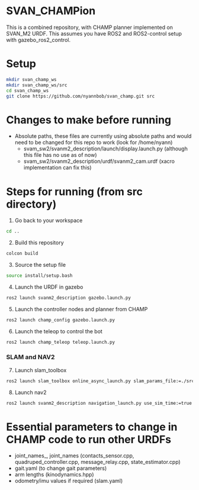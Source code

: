
# SVAN_CHAMPion
This is a combined repository, with CHAMP planner implemented on SVAN_M2 URDF.
This assumes you have ROS2 and ROS2-control setup with gazebo_ros2_control.
# Setup
```bash
mkdir svan_champ_ws
mkdir svan_champ_ws/src
cd svan_champ_ws
git clone https://github.com/nyannbob/svan_champ.git src
```

# Changes to make before running
- Absolute paths, these files are currently using absolute paths and would need to be changed for this repo to work (look for /home/nyann)
    - svam_sw2/svanm2_description/launch/display.launch.py (although this file has no use as of now)
    - svam_sw2/svanm2_description/urdf/svanm2_cam.urdf (xacro implementation can fix this)

# Steps for running (from src directory)
1. Go back to your workspace
```bash
cd ..
```
2. Build this repository
```bash
colcon build
```
3. Source the setup file
```bash
source install/setup.bash
```
4. Launch the URDF in gazebo
```bash
ros2 launch svanm2_description gazebo.launch.py
```
5. Launch the controller nodes and planner from CHAMP
```bash
ros2 launch champ_config gazebo.launch.py
```
6. Launch the teleop to control the bot
```bash
ros2 launch champ_teleop teleop.launch.py
```

### SLAM and NAV2
7. Launch slam_toolbox 
```bash
ros2 launch slam_toolbox online_async_launch.py slam_params_file:=./src/svan_sw2/svanm2_description/config/mapper_params_online_async.yaml use_sim_time:=true
```
8. Launch nav2
```bash
ros2 launch svanm2_description navigation_launch.py use_sim_time:=true
```
# Essential parameters to change in CHAMP code to run other URDFs
- joint_names_, joint_names (contacts_sensor.cpp, quadruped_controller.cpp, message_relay.cpp, state_estimator.cpp)
- gait.yaml (to change gait parameters)
- arm lengths (kinodynamics.hpp)
- odometry/imu values if required (slam.yaml)
